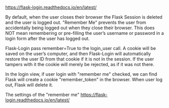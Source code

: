 https://flask-login.readthedocs.io/en/latest/

By default, when the user closes their browser the Flask Session is deleted and the user is logged out. 
"Remember Me" prevents the user from accidentally being logged out when they close their browser. 
This does NOT mean remembering or pre-filling the user’s username or password in a login form after the 
user has logged out.

Flask-Login pass remember=True to the login_user call. A cookie will be saved on the user’s computer, 
and then Flask-Login will automatically restore the user ID from that cookie if it is not in the session. 
If the user tampers with it the cookie will merely be rejected, as if it was not there.

In the login view, if user login with "remember me" checked, we can find Flask will create a cookie "remember_token"
in the browser.
When user log out, Flask will delete it.

The settings of the "remember me"
    https://flask-login.readthedocs.io/en/latest/